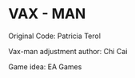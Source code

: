# VAX - MAN 

Original Code: Patricia Terol

Vax-man adjustment author: Chi Cai

Game idea: EA Games
